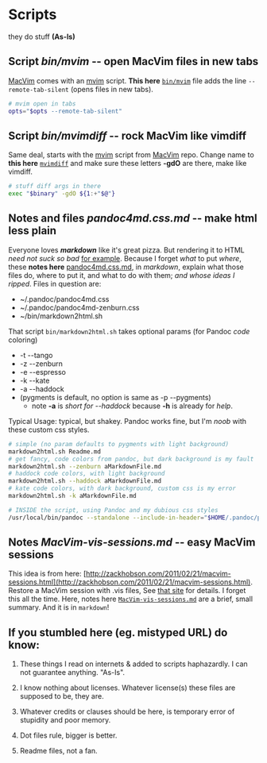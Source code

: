 Scripts
=======


they do stuff  __(As-Is)__


## Script ___bin/mvim___  -- open MacVim files in new tabs


[MacVim](https://github.com/b4winckler/macvim) comes with 
an [mvim](https://github.com/b4winckler/macvim/blob/master/src/MacVim/mvim) script.
__This here__ [`bin/mvim`](https://github.com/Angles/some-scripts/blob/master/bin/mvim) file adds the line `--remote-tab-silent` (opens files in new tabs).


``` bash
# mvim open in tabs
opts="$opts --remote-tab-silent"
```


## Script ___bin/mvimdiff___  -- rock MacVim like vimdiff


Same deal, starts with the [mvim](https://github.com/b4winckler/macvim/blob/master/src/MacVim/mvim) 
script from [MacVim](https://github.com/b4winckler/macvim) repo. Change name to __this here__ [`mvimdiff`](https://github.com/Angles/some-scripts/blob/master/bin/mvimdiff) and make sure these letters __-gdO__ are there, make like vimdiff.


``` bash
# stuff diff args in there
exec "$binary" -gdO ${1:+"$@"}
```


## Notes and files ___pandoc4md.css.md___  -- make html less plain


Everyone loves ___markdown___ like it's great pizza. But rendering it to HTML _need not suck so bad_ [for example](https://raw.github.com/Angles/some-scripts/master/pandoc4md.sample.html). Because I forget _what_ to put _where_, these __notes here__ [pandoc4md.css.md](https://github.com/Angles/some-scripts/blob/master/pandoc4md.css.md), in _markdown_, explain what those files do, where to put it, and what to do with them; _and whose ideas I ripped_. Files in question are:

* ~/.pandoc/pandoc4md.css
* ~/.pandoc/pandoc4md-zenburn.css
* ~/bin/markdown2html.sh

That script `bin/markdown2html.sh` takes optional params (for Pandoc _code_ coloring)


* -t --tango
* -z --zenburn
* -e --espresso
* -k --kate
* -a --haddock 
* (pygments is default, no option is same as -p --pygments)
    *  note __-a__ is _short for --haddock_ because __-h__ is already for _help_.


Typical Usage: typical, but shakey. Pandoc works fine, but I'm _noob_ with these custom css styles.


``` bash
# simple (no param defaults to pygments with light background)
markdown2html.sh Readme.md
# get fancy, code colors from pandoc, but dark background is my fault
markdown2html.sh --zenburn aMarkdownFile.md
# haddock code colors, with light background
markdown2html.sh --haddock aMarkdownFile.md
# kate code colors, with dark background, custom css is my error
markdown2html.sh -k aMarkdownFile.md

# INSIDE the script, using Pandoc and my dubious css styles
/usr/local/bin/pandoc --standalone --include-in-header="$HOME/.pandoc/pandoc4md.css" -t html -o "$output" "$file"
```


## Notes ___MacVim-vis-sessions.md___  -- easy MacVim sessions


This idea is from here: [http://zackhobson.com/2011/02/21/macvim-sessions.html](http://zackhobson.com/2011/02/21/macvim-sessions.html). Restore a MacVim session with .vis files,
See [that site](http://zackhobson.com/2011/02/21/macvim-sessions.html) for details. 
I forget this all the time. Here, notes here [`MacVim-vis-sessions.md`](https://github.com/Angles/some-scripts/blob/master/MacVim-vis-sessions.md) are a brief, small summary. And it is in `markdown`!


If you stumbled here (eg. mistyped URL) do know: 
-----------------------------------------------

1.  These things I read on internets &amp; added to scripts haphazardly.
    I can not guarantee anything. "As-Is".

3.  I know nothing about licenses. Whatever license(s) these files are supposed to be, they are.

5.  Whatever credits or clauses should be here, is temporary error of stupidity and poor memory.

7.  Dot files rule, bigger is better.

9.  Readme files, not a fan.


